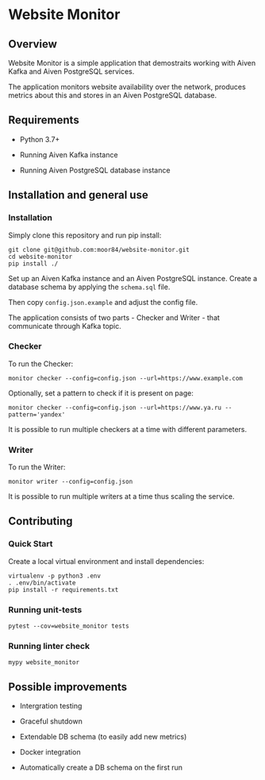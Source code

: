 # Website Monitor

## Overview

Website Monitor is a simple application that demostraits working with Aiven Kafka and Aiven PostgreSQL services.

The application monitors website availability over the
network, produces metrics about this and stores in an Aiven PostgreSQL database.

## Requirements

- Python 3.7+

- Running Aiven Kafka instance

- Running Aiven PostgreSQL database instance

## Installation and general use

### Installation

Simply clone this repository and run pip install:

```
git clone git@github.com:moor84/website-monitor.git
cd website-monitor
pip install ./
```

Set up an Aiven Kafka instance and an Aiven PostgreSQL instance.
Create a database schema by applying the `schema.sql` file.

Then copy `config.json.example` and adjust the config file.

The application consists of two parts - Checker and Writer - that communicate through Kafka topic.

### Checker

To run the Checker:

```
monitor checker --config=config.json --url=https://www.example.com
```

Optionally, set a pattern to check if it is present on page:

```
monitor checker --config=config.json --url=https://www.ya.ru --pattern='yandex'
```

It is possible to run multiple checkers at a time with different parameters.

### Writer

To run the Writer:

```
monitor writer --config=config.json
```
It is possible to run multiple writers at a time thus scaling the service.

## Contributing

### Quick Start

Create a local virtual environment and install dependencies:

```
virtualenv -p python3 .env
. .env/bin/activate
pip install -r requirements.txt
```

### Running unit-tests

```
pytest --cov=website_monitor tests
```

### Running linter check

```
mypy website_monitor
```

## Possible improvements

- Intergration testing

- Graceful shutdown

- Extendable DB schema (to easily add new metrics)

- Docker integration

- Automatically create a DB schema on the first run
